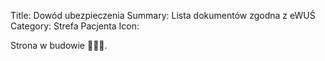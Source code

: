 Title: Dowód ubezpieczenia
Summary: Lista dokumentów zgodna z eWUŚ
Category: Strefa Pacjenta
Icon:

Strona w budowie 👷🏻‍♂️.